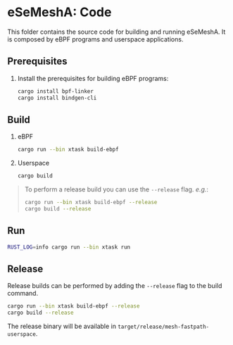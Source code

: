 # eSeMeshA: Code

This folder contains the source code for building and running eSeMeshA. It is composed by eBPF programs and userspace applications.

## Prerequisites

1. Install the prerequisites for building eBPF programs:
    ```bash
    cargo install bpf-linker
    cargo install bindgen-cli
    ```

## Build

1. eBPF
    ```bash
    cargo run --bin xtask build-ebpf
    ```

2. Userspace
    ```bash
    cargo build
    ```

> To perform a release build you can use the `--release` flag. _e.g._:
> ```bash
> cargo run --bin xtask build-ebpf --release
> cargo build --release
> ```

## Run

```bash
RUST_LOG=info cargo run --bin xtask run
```

## Release

Release builds can be performed by adding the `--release` flag to the build command.

```bash
cargo run --bin xtask build-ebpf --release
cargo build --release
```

The release binary will be available in `target/release/mesh-fastpath-userspace`.

<comment text="TODO: add `--target` flag section" />
